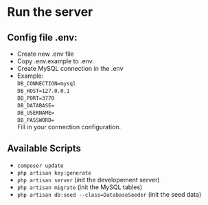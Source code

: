 # Run the server

## Config file .env:
- Create new .env file
- Copy .env.example to .env.
- Create MySQL connection in the .env 
- Example: <br>
  `DB_CONNECTION=mysql` <br>
  `DB_HOST=127.0.0.1`<br>
  `DB_PORT=3770`<br>
  `DB_DATABASE=`<br>
  `DB_USERNAME=`<br>
  `DB_PASSWORD=`<br>
Fill in your connection configuration.


## Available Scripts
- `composer update`
- `php artisan key:generate`
- `php artisan server` (init the developement server)
- `php artisan migrate` (init the MySQL tables)
- `php artisan db:seed --class=DatabaseSeeder` (init the seed data)
